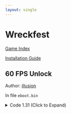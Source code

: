 ```yaml
---
layout: single
---
```


# Wreckfest

[Game Index](/patch/#ps4)

[Installation Guide](/install-instructions/)

## 60 FPS Unlock

Author: [illusion](https://twitter.com/illusion0002)

In file `eboot.bin`

<details>
<summary>Code 1.31 (Click to Expand)</summary>

{% highlight yml %}
- game: "Wreckfest"
  app_ver: "01.31"
  patch_ver: "1.0"
  name: "60 FPS Unlock"
  author: "illusion"
  note: "\n60FPS 99% of the time. No need for resolution patch.\nUses adapative sync."
  arch: generic_orbis
  enabled: False # Todo: move this to a separate file
  patch_list:
        - [ bytes, 0x14460B, "95" ]
{% endhighlight %}

</details>
